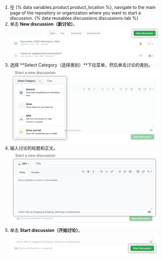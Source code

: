 1. 在
{% data variables.product.product_location %}, navigate to the main page of the repository or organization where you want to start a discussion.
{% data reusables.discussions.discussions-tab %}
1. 单击 **New discussion（新讨论）**。 ![仓库的"Discussions（讨论）"选项卡中的"New discussion（新讨论）"按钮](/assets/images/help/discussions/new-discussion-button.png)
1. 选择 **Select Category（选择类别）**下拉菜单，然后单击讨论的类别。 !["Select Category（选择类别）"下拉菜单和仓库中可用类别的列表](/assets/images/help/discussions/new-discussion-select-category-dropdown-menu.png)
1. 输入讨论的标题和正文。 ![新讨论标题和正文的文本字段](/assets/images/help/discussions/new-discussion-title-and-body-fields.png)
1. 单击 **Start discussion（开始讨论）**。 !["Start discussion（开始讨论）"按钮](/assets/images/help/discussions/new-discussion-start-discussion-button.png)
